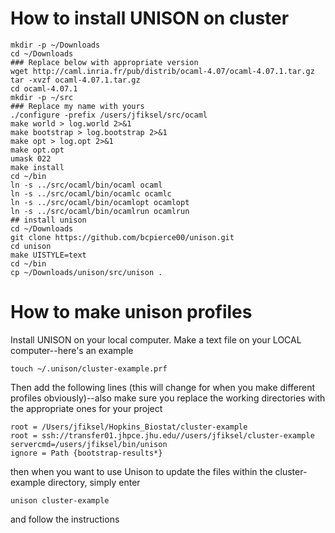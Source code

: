 # How to install UNISON on cluster

```
mkdir -p ~/Downloads
cd ~/Downloads
### Replace below with appropriate version
wget http://caml.inria.fr/pub/distrib/ocaml-4.07/ocaml-4.07.1.tar.gz
tar -xvzf ocaml-4.07.1.tar.gz
cd ocaml-4.07.1
mkdir -p ~/src
### Replace my name with yours
./configure -prefix /users/jfiksel/src/ocaml
make world > log.world 2>&1
make bootstrap > log.bootstrap 2>&1  
make opt > log.opt 2>&1
make opt.opt
umask 022     
make install
cd ~/bin
ln -s ../src/ocaml/bin/ocaml ocaml
ln -s ../src/ocaml/bin/ocamlc ocamlc
ln -s ../src/ocaml/bin/ocamlopt ocamlopt
ln -s ../src/ocaml/bin/ocamlrun ocamlrun
## install unison
cd ~/Downloads
git clone https://github.com/bcpierce00/unison.git
cd unison
make UISTYLE=text
cd ~/bin
cp ~/Downloads/unison/src/unison .
```

# How to make unison profiles
Install UNISON on your local computer.  Make a text file on your LOCAL computer--here's an example

```
touch ~/.unison/cluster-example.prf
```

Then add the following lines (this will change for when you make different profiles obviously)--also make sure you replace the working directories with the appropriate ones for your project

```
root = /Users/jfiksel/Hopkins_Biostat/cluster-example
root = ssh://transfer01.jhpce.jhu.edu//users/jfiksel/cluster-example
servercmd=/users/jfiksel/bin/unison
ignore = Path {bootstrap-results*}
```

then when you want to use Unison to update the files within the cluster-example directory, simply enter

```
unison cluster-example
```

and follow the instructions


